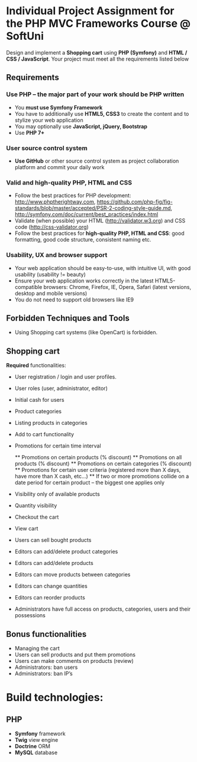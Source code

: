 # Individual Project Assignment for the PHP MVC Frameworks Course @ SoftUni

Design and implement a **Shopping cart** using **PHP (Symfony)** and **HTML / CSS / JavaScript**. Your project must meet all the requirements listed below

## Requirements

### **Use PHP** – the major part of your work should be PHP written
* You **must use Symfony Framework**
* You have to additionally use **HTML5, CSS3** to create the content and to stylize your web application
* You may optionally use **JavaScript, jQuery, Bootstrap**
* Use **PHP 7+**

### **User source control system**
* **Use GitHub** or other source control system as project collaboration platform and commit your daily work

### **Valid and high-quality PHP, HTML and CSS**
* Follow the best practices for PHP development: http://www.phptherightway.com, https://github.com/php-fig/fig-standards/blob/master/accepted/PSR-2-coding-style-guide.md, http://symfony.com/doc/current/best_practices/index.html 
* Validate (when possible) your HTML (http://validator.w3.org) and CSS code (http://css-validator.org)
* Follow the best practices for **high-quality PHP, HTML and CSS**: good formatting, good code structure, consistent naming etc.

### **Usability, UX and browser support**
* Your web application should be easy-to-use, with intuitive UI, with good usability (usability != beauty)
* Ensure your web application works correctly in the latest HTML5-compatible browsers: Chrome, Firefox, IE, Opera, Safari (latest versions, desktop and mobile versions)
* You do not need to support old browsers like IE9

## Forbidden Techniques and Tools
* Using Shopping cart systems (like OpenCart) is forbidden.

## Shopping cart
**Required** functionalities:
* User registration / login and user profiles.
* User roles (user, administrator, editor)
* Initial cash for users
* Product categories
* Listing products in categories
* Add to cart functionality
* Promotions for certain time interval

	** Promotions on certain products (% discount)
	** Promotions on all products (% discount) 
	** Promotions on certain categories (% discount)
	** Promotions for certain user criteria (registered more than X days, have more than X cash, etc…)
	** If two or more promotions collide on a date period for certain product – the biggest one applies only
	
* Visibility only of available products
* Quantity visibility
* Checkout the cart
* View cart
* Users can sell bought products
* Editors can add/delete product categories
* Editors can add/delete products
* Editors can move products between categories
* Editors can change quantities
* Editors can reorder products
* Administrators have full access on products, categories, users and their possessions

## Bonus functionalities
* Managing the cart
* Users can sell products and put them promotions
* Users can make comments on products (review)
* Administrators: ban users
* Administrators: ban IP’s

# Build technologies:

## PHP
* **Symfony** framework
* **Twig** view engine
* **Doctrine** ORM
* **MySQL** database
